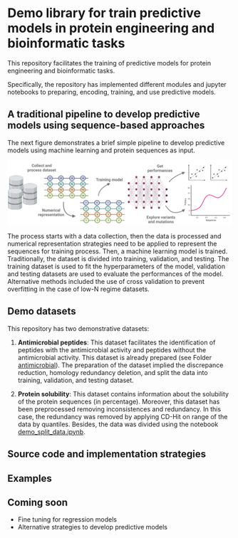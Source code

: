 # Demo library for train predictive models in protein engineering and bioinformatic tasks

This repository facilitates the training of predictive models for protein engineering and bioinformatic tasks.

Specifically, the repository has implemented different modules and jupyter notebooks to preparing, encoding, training, and use predictive models.

## A traditional pipeline to develop predictive models using sequence-based approaches

The next figure demonstrates a brief simple pipeline to develop predictive models using machine learning and protein sequences as input.

![alt text](figures/data_driven_simple.png "Demo Pipeline")

The process starts with a data collection, then the data is processed and numerical representation strategies need to be applied to represent the sequences for training process. Then, a machine learning model is trained. Traditionally, the dataset is divided into training, validation, and testing. The training dataset is used to fit the hyperparameters of the model, validation and testing datasets are used to evaluate the performances of the model. Alternative methods included the use of cross validation to prevent overfitting in the case of low-N regime datasets.

## Demo datasets

This repository has two demonstrative datasets:

1. **Antimicrobial peptides**: This dataset facilitates the identification of peptides with the antimicrobial activity and peptides without the antimicrobial activity. This dataset is already prepared (see Folder [antimicrobial](raw_data/Antimicrobial/)). The preparation of the dataset implied the discrepance reduction, homology redundancy deletion, and split the data into training, validation, and testing dataset.

2. **Protein solubility**: This dataset contains information about the solubility of the protein sequences (in percentage). Moreover, this dataset has been preprocessed removing inconsistences and redundancy. In this case, the redundancy was removed by applying CD-Hit on range of the data by quantiles. Besides, the data was divided using the notebook [demo_split_data.ipynb](notebooks/demo_split_data.ipynb). 

## Source code and implementation strategies

## Examples

## Coming soon

- Fine tuning for regression models
- Alternative strategies to develop predictive models